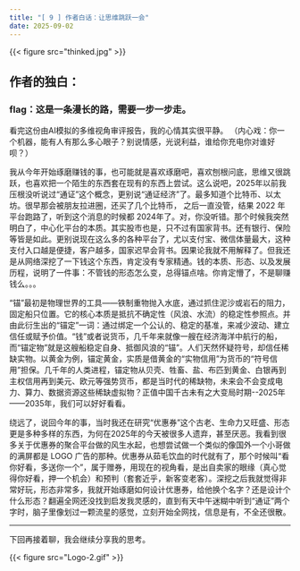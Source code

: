 ```yaml
---
title: "[ 9 ] 作者白话：让思维跳跃一会"
date: 2025-09-02
---
```


{{< figure src="thinked.jpg" >}}

## 作者的独白：

### flag：**这是一条漫长的路，需要一步一步走。**

看完这份由AI模拟的多维视角审评报告，我的心情其实很平静。
（内心戏：你一个机器，能有人有那么多心眼子？别说情感，光说利益，谁给你充电你对谁好呗？）

我从今年开始琢磨赚钱的事，也可能就是喜欢琢磨吧，喜欢刨根问底，思维又很跳跃，也喜欢把一个陌生的东西套在现有的东西上尝试。这么说吧，2025年以前我压根没听说过“通证”这个概念，更别说“通证经济”了。最多知道个比特币、以太坊。很早那会被朋友拉进圈，还买了几个比特币， 之后一直没管，结果 2022 年平台跑路了，听到这个消息的时候都 2024年了。对，你没听错。那个时候我突然明白了，中心化平台的本质。其实股市也是，只不过有国家背书。还有银行、保险等皆是如此。更别说现在这么多的各种平台了，尤以支付宝、微信体量最大，这种支付入口越是便捷，客户越多，国家迟早会背书。因果论我就不用解释了。但我还是从网络深挖了一下钱这个东西，肯定没有专家精通。钱的本质、形态、以及发展历程，说明了一件事：不管钱的形态怎么变，总得锚点啥。你肯定懵了，不是聊赚钱么。。。

“锚”最初是物理世界的工具——铁制重物抛入水底，通过抓住泥沙或岩石的阻力，固定船只位置。它的核心本质是抵抗不确定性（风浪、水流）的稳定性参照点。并由此衍生出的“锚定”一词：通过绑定一个公认的、稳定的基准，来减少波动、建立信任或赋予价值。“钱”或者说货币，几千年来就像一艘在经济海洋中航行的船，而“锚定物”就是这艘船稳定自身、抵御风浪的“锚”。人们天然怀疑符号，却信任稀缺实物。以黄金为例，锚定黄金，实质是借黄金的“实物信用”为货币的“符号信用”担保。几千年的人类进程，锚定物从贝壳、牲畜、盐、布匹到黄金、白银再到主权信用再到美元、欧元等强势货币，都是当时代的稀缺物，未来会不会变成电力、算力、数据资源这些稀缺虚拟物？正值中国千古未有之大变局时期--2025年——2035年，我们可以好好看看。

绕远了，说回今年的事，当时我还在研究“优惠券”这个古老、生命力又旺盛、形态更是多种多样的东西，为何在2025年的今天被很多人遗弃，甚至厌恶。我看到很多关于优惠券的聚合平台做的风生水起，也想尝试做一个类似的像国外一个小哥做的满屏都是 LOGO 广告的那种。优惠券从茹毛饮血的时代就有了，那个时候叫“看你好看，多送你一个”，属于赠券，用现在的视角看，是出自卖家的眼缘（真心觉得你好看，押一个机会）和预判（套套近乎，新客变老客）。深挖之后我就觉得非常好玩，形态非常多，我就开始琢磨如何设计优惠券，给他换个名字？还是设计个什么形态？翻遍全网还没找到启发我灵感的，直到有天中午迷糊中听到“通证”两个字时，脑子里像划过一颗流星的感觉，立刻开始全网找，信息是有，不全还很散。

---
下回再接着聊，我会继续分享我的思考。

{{< figure src="Logo-2.gif" >}}
